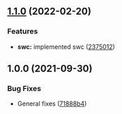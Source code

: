 ## [1.1.0](https://github.com/Rawnly/ts-template/compare/v1.0.0...v1.1.0) (2022-02-20)


### Features

* **swc:** implemented swc ([2375012](https://github.com/Rawnly/ts-template/commit/23750129f86437b1ce83ce095c1e158998791bec))

## 1.0.0 (2021-09-30)


### Bug Fixes

* General fixes ([71888b4](https://github.com/Rawnly/ts-template/commit/71888b4c8d4f31e211519ee16f65ffaf5d5b4c63))
